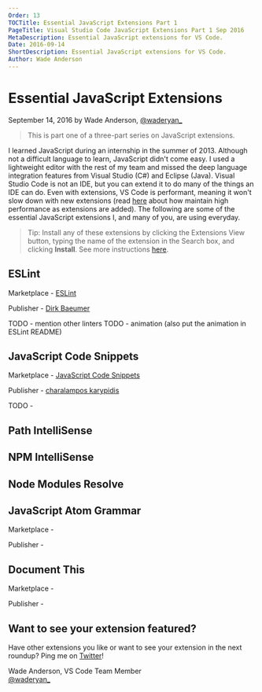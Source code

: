 ```yaml
---
Order: 13
TOCTitle: Essential JavaScript Extensions Part 1
PageTitle: Visual Studio Code JavaScript Extensions Part 1 Sep 2016
MetaDescription: Essential JavaScript extensions for VS Code. 
Date: 2016-09-14
ShortDescription: Essential JavaScript extensions for VS Code. 
Author: Wade Anderson
---
```


# Essential JavaScript Extensions

September 14, 2016 by Wade Anderson, [@waderyan_](https://twitter.com/waderyan_)

> This is part one of a three-part series on JavaScript extensions. 

I learned JavaScript during an internship in the summer of 2013. Although not a difficult language to learn, JavaScript didn't come easy. I used a lightweight editor with the rest of my team and missed the deep language integration features from Visual Studio (C#) and Eclipse (Java). Visual Studio Code is not an IDE, but you can extend it to do many of the things an IDE can do. Even with extensions, VS Code is performant, meaning it won't slow down with new extensions (read [here](https://code.visualstudio.com/docs/extensions/our-approach#_stability-extension-isolation) about how maintain high performance as extensions are added). The following are some of the essential JavaScript extensions I, and many of you, are using everyday. 

> Tip: Install any of these extensions by clicking the Extensions View button, typing the name of the extension in the Search box, and clicking **Install**. See more instructions [here](https://code.visualstudio.com/docs/editor/extension-gallery#_browse-and-install-extensions-in-vs-code).

## ESLint

Marketplace - [ESLint](https://marketplace.visualstudio.com/items?itemName=dbaeumer.vscode-eslint)

Publisher - [Dirk Baeumer](https://marketplace.visualstudio.com/search?term=publisher%3A%22Dirk%20Baeumer%22&target=VSCode)

TODO - mention other linters
TODO - animation (also put the animation in ESLint README)

## JavaScript Code Snippets

Marketplace - [JavaScript Code Snippets](https://marketplace.visualstudio.com/items?itemName=xabikos.JavaScriptSnippets)

Publisher - [charalampos karypidis](https://marketplace.visualstudio.com/search?term=publisher%3A%22charalampos%20karypidis%22&target=VSCode)

TODO - 

## Path IntelliSense

## NPM IntelliSense

## Node Modules Resolve

## JavaScript Atom Grammar

Marketplace - 

Publisher - 

## Document This

Marketplace - 

Publisher - 

## Want to see your extension featured?

Have other extensions you like or want to see your extension in the next roundup? Ping me on [Twitter](https://twitter.com/waderyan_)!

Wade Anderson, VS Code Team Member <br>
[@waderyan_](https://twitter.com/waderyan_)
